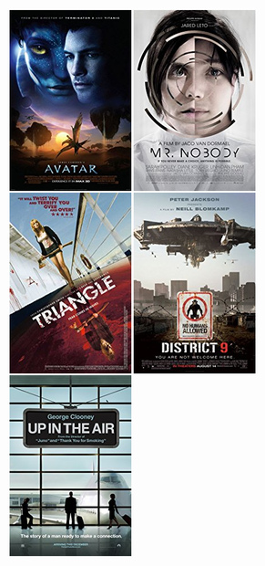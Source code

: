  [![Avatar](../images/Avatar_2009.jpg)](http://www.imdb.com/title/tt0499549) [![Mr. Nobody](../images/Mr._Nobody_2009.jpg)](http://www.imdb.com/title/tt0485947) [![Triangle](../images/Triangle_2009.jpg)](http://www.imdb.com/title/tt1187064) [![District 9](../images/District_9_2009.jpg)](http://www.imdb.com/title/tt1136608) [![Up in the Air](../images/Up_in_the_Air_2009.jpg)](http://www.imdb.com/title/tt1193138)